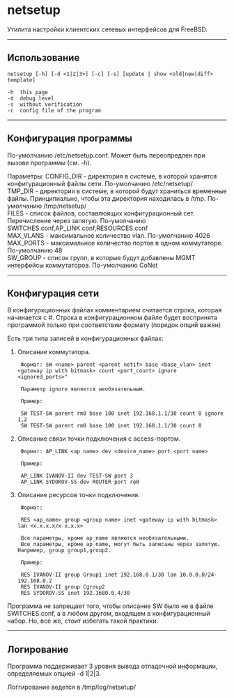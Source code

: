 # netsetup
Утилита настройки клиентских сетевых интерфейсов для FreeBSD.

---------------------------------------------------------------------------------
## Использование
	netsetup [-h] [-d <1|2|3>] [-с] [-s] [update | show <old|new|diff> template]
	
	-h	this page
	-d	debug level
	-s	without verification
	-c	config file of the program

---------------------------------------------------------------------------------
## Конфигурация программы

По-умолчанию /etc/netsetup.conf. Может быть переопредлен при вызове программы (см. -h).

Параметры:
CONFIG_DIR - директория в системе, в которой хранятся конфигурационный файлы сети.
	По-умолчанию /etc/netsetup/<br>
TMP_DIR - директория в системе, в которой будут храниться временные файлы. Принципиально,
	чтобы эта директория находилась в /tmp.
	По-умолчанию /tmp/netsetup/<br>
FILES - список файлов, составлюящих конфигурационный сет. Перечисление через запятую.
	По-умолчанию SWITCHES.conf,AP_LINK.conf,RESOURCES.conf<br>
MAX_VLANS - максимальное количество vlan. По-умолчанию 4026<br>
MAX_PORTS - максимальное количество портов в одном коммутаторе. По-умолчанию 48<br>
SW_GROUP - список групп, в которые будут добавлены MGMT интерфейсы коммутаторов. По-умолчанию CoNet<br>

---------------------------------------------------------------------------------
## Конфигурация сети

В конфигуркционных файлах комментарием считается строка, которая начинается с #.
Строка в конфигурационном файле будет воспринята программой только при соответствии формату (порядок опций важен)

Есть три типа записей в конфигурационных файлах:

1. Описание коммутатора.

        Формат: SW <name> parent <parent netif> base <base_vlan> inet <gateway ip with bitmask> count <port_count> ignore <ignored_ports>"
        
        Параметр ignore является необязательным.
        
        Пример:
        
        SW TEST-SW parent rm0 base 100 inet 192.168.1.1/30 count 8 ignore 1,2
        SW TEST-SW parent rm0 base 100 inet 192.168.1.1/30 count 8

2. Описание связи точки подключения с access-портом.

        Формат: AP_LINK <ap name> dev <device_name> port <port name>
        
        Пример:
        
        AP_LINK IVANOV-II dev TEST-SW port 3
        AP_LINK SYDOROV-SS dev ROUTER port re0


3. Описание ресурсов точки подключения.

        Формат:
        
        RES <ap_name> group <group name> inet <gateway ip with bitmask> lan <x.x.x.x/x-x.x.x>
        
        Все параметры, кроме ap_name являются необязательными.
        Все параметры, кроме ap_name, могут быть записаны через запятую. Напрмиер, group group1,group2.
        
        Пример:
        
        RES IVANOV-II group Group1 inet 192.168.0.1/30 lan 10.0.0.0/24-192.168.0.2
        RES IVANOV-II group Cgroup2
        RES SYDOROV-SS inet 192.1680.0.4/30


Программа не запрещает того, чтобы описание SW было не в файле SWITCHES.conf, а в любом другом, входящем в конфигурационный набор.
Но, все же, стоит избегать такой практики.

---------------------------------------------------------------------------------
## Логирование

Программа поддерживает 3 уровня вывода отладочной информации, определяемых опцией -d 1|2|3.

Логгирование ведется в /tmp/log/netsetup/
